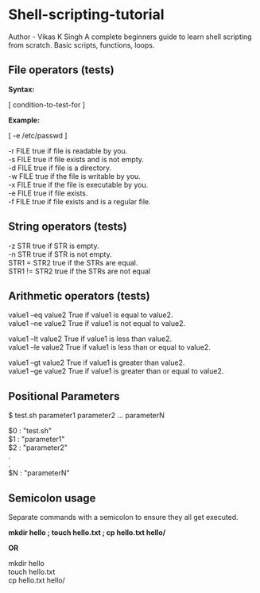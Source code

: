 # Shell-scripting-tutorial
Author - Vikas K Singh
A complete beginners guide to learn shell scripting from scratch. Basic scripts, functions, loops.


## File operators (tests) ##

 **Syntax:**

[ condition-to-test-for ]

 **Example:**

[ -e /etc/passwd ]


-r FILE true if file is readable by you.  
-s FILE true if file exists and is not empty.  
-d FILE true if file is a directory.  
-w FILE true if the file is writable by you.  
-x FILE true if the file is executable by you.  
-e FILE true if file exists.  
-f FILE true if file exists and is a regular file.  

## String operators (tests) ##

-z STR true   if STR is empty.  
-n STR true   if STR is not empty.  
STR1 = STR2   true if the STRs are equal.  
STR1 != STR2  true if the STRs are not equal  


## Arithmetic operators (tests) ##

value1 –eq value2 True if value1 is equal to value2.  
value1 –ne value2 True if value1 is not equal to value2.  

value1 –lt value2 True if value1 is less than value2.  
value1 –le value2 True if value1 is less than or equal to value2.  

value1 –gt value2 True if value1 is greater than value2.  
value1 –ge value2 True if value1 is greater than or equal to value2.  


## Positional Parameters ##

$ test.sh parameter1 parameter2 ... parameterN

$0 : "test.sh"  
$1 : "parameter1"  
$2 : "parameter2"  
.    
.  
$N : "parameterN"  


## Semicolon usage ##
Separate commands with a semicolon to ensure they all get executed.

 **mkdir hello ; touch hello.txt ; cp hello.txt hello/**

 **OR**  

mkdir hello   
touch hello.txt   
cp hello.txt hello/  





